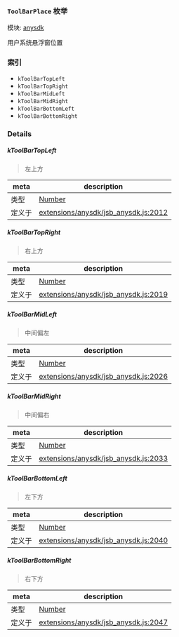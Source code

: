### `ToolBarPlace` 枚举



模块: [anysdk](../modules/anysdk.md)


用户系统悬浮窗位置


### 索引
  - `kToolBarTopLeft`
  - `kToolBarTopRight`
  - `kToolBarMidLeft`
  - `kToolBarMidRight`
  - `kToolBarBottomLeft`
  - `kToolBarBottomRight`

### Details


##### kToolBarTopLeft

> 左上方

| meta | description |
|------|-------------|
| 类型 | <a href="https://developer.mozilla.org/en/JavaScript/Reference/Global_Objects/Number" class="crosslink external" target="_blank">Number</a> |
| 定义于 | [extensions/anysdk/jsb_anysdk.js:2012](https://github.com/cocos-creator/engine/blob/8bf4522a6d43b53258219983aabd728909ce24ca/extensions/anysdk/jsb_anysdk.js#L2012) |



##### kToolBarTopRight

> 右上方

| meta | description |
|------|-------------|
| 类型 | <a href="https://developer.mozilla.org/en/JavaScript/Reference/Global_Objects/Number" class="crosslink external" target="_blank">Number</a> |
| 定义于 | [extensions/anysdk/jsb_anysdk.js:2019](https://github.com/cocos-creator/engine/blob/8bf4522a6d43b53258219983aabd728909ce24ca/extensions/anysdk/jsb_anysdk.js#L2019) |



##### kToolBarMidLeft

> 中间偏左

| meta | description |
|------|-------------|
| 类型 | <a href="https://developer.mozilla.org/en/JavaScript/Reference/Global_Objects/Number" class="crosslink external" target="_blank">Number</a> |
| 定义于 | [extensions/anysdk/jsb_anysdk.js:2026](https://github.com/cocos-creator/engine/blob/8bf4522a6d43b53258219983aabd728909ce24ca/extensions/anysdk/jsb_anysdk.js#L2026) |



##### kToolBarMidRight

> 中间偏右

| meta | description |
|------|-------------|
| 类型 | <a href="https://developer.mozilla.org/en/JavaScript/Reference/Global_Objects/Number" class="crosslink external" target="_blank">Number</a> |
| 定义于 | [extensions/anysdk/jsb_anysdk.js:2033](https://github.com/cocos-creator/engine/blob/8bf4522a6d43b53258219983aabd728909ce24ca/extensions/anysdk/jsb_anysdk.js#L2033) |



##### kToolBarBottomLeft

> 左下方

| meta | description |
|------|-------------|
| 类型 | <a href="https://developer.mozilla.org/en/JavaScript/Reference/Global_Objects/Number" class="crosslink external" target="_blank">Number</a> |
| 定义于 | [extensions/anysdk/jsb_anysdk.js:2040](https://github.com/cocos-creator/engine/blob/8bf4522a6d43b53258219983aabd728909ce24ca/extensions/anysdk/jsb_anysdk.js#L2040) |



##### kToolBarBottomRight

> 右下方

| meta | description |
|------|-------------|
| 类型 | <a href="https://developer.mozilla.org/en/JavaScript/Reference/Global_Objects/Number" class="crosslink external" target="_blank">Number</a> |
| 定义于 | [extensions/anysdk/jsb_anysdk.js:2047](https://github.com/cocos-creator/engine/blob/8bf4522a6d43b53258219983aabd728909ce24ca/extensions/anysdk/jsb_anysdk.js#L2047) |


